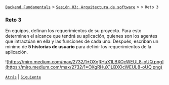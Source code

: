 [`Backend Fundamentals`](../../README.md) > [`Sesión 03: Arquitectura de software`](../README.md) > > `Reto 3`

### Reto 3

En equipos, definan los requerimientos de su proyecto. Para esto determinen el alcance que tendrá su aplicación, quienes son los agentes que intractúan en ella y las funciones de cada uno. Después, escriban un mínimo de **5 historias de usuario** para definir los requerimientos de la aplicación.

![https://miro.medium.com/max/2732/1*OXgRHuX1LBXOcWEUL8-oUQ.png](https://miro.medium.com/max/2732/1*OXgRHuX1LBXOcWEUL8-oUQ.png)

[`Atrás`](../README.md) | [`Siguiente`](../README.md)
